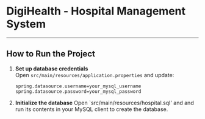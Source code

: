 # DigiHealth - Hospital Management System

---

##  How to Run the Project

1. **Set up database credentials**  
   Open `src/main/resources/application.properties` and update:
   ```properties
   spring.datasource.username=your_mysql_username
   spring.datasource.password=your_mysql_password
2. **Initialize the database**
   Open `src/main/resources/hospital.sql' and and run its contents in your MySQL client to create the database.
